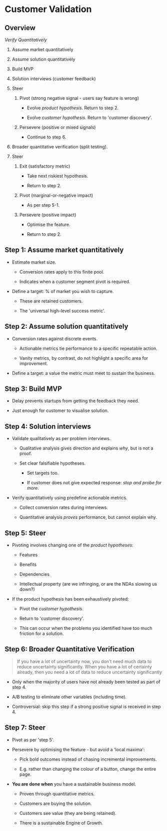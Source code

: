 # Customer Validation

## Overview

*Verify Quantitatively*

1.  Assume market quantitatively

2.  Assume solution quantitatively

3.  Build MVP

4.  Solution interviews (customer feedback)

5.  Steer

    1.  Pivot (strong negative signal - users say feature is wrong)

        -   Evolve *product hypothesis*. Return to step 2.

        -   Evolve *customer hypothesis*. Return to 'customer discovery'.

    2.  Persevere (positive or mixed signals)

        -   Continue to step 6.

6.  Broader quantitative verification (split testing).

7.  Steer

    1.  Exit (satisfactory metric)

        -   Take next riskiest hypothesis.

        -   Return to step 2.

    2.  Pivot (marginal-or-negative impact)

        -   As per step 5-1.

    3.  Persevere (positive impact)

        -   Optimise the feature.

        -   Return to step 2.

## Step 1: Assume market quantitatively

-   Estimate market size.

    -   Conversion rates apply to this finite pool.

    -   Indicates when a customer segment pivot is required.

-   Define a target: % of market you wish to capture.

    -   These are retained customers.   

    -   The 'universal high-level success metric'.  

## Step 2: Assume solution quantitatively

-   Conversion rates against discrete events.

    -   Actionable metrics tie performance to a specific repeatable action.

    -   Vanity metrics, by contrast, do not highlight a specific area for improvement.

-   Define a target: a value the metric must meet to sustain the business.

## Step 3: Build MVP

-   Delay prevents startups from getting the feedback they need. 

-   Just enough for customer to visualise solution.

## Step 4: Solution interviews

-   Validate qualitatively as per problem interviews.

    -   Qualitative analysis gives direction and explains *why*, but is not a proof.

    -   Set clear falsifiable hypotheses.

        -   Set targets too.

        -   If customer does not give expected response: *stop and probe for more*.

-   Verify quantitatively using predefine actionable metrics.

    -   Collect conversion rates during interviews.

    -   Quantitative analysis *proves* performance, but cannot explain why.

## Step 5: Steer

-   Pivoting involves changing one of the *product hypotheses*:

    -   Features

    -   Benefits

    -   Dependencies

    -   Intellectual property (are we infringing, or are the NDAs slowing us down?)

-   If the product hypothesis has been exhaustively pivoted:

    -   Pivot the *customer hypothesis*.

    -   Return to 'customer discovery'.

    -   This can occur when the problems you identified have too much friction for a solution.

## Step 6: Broader Quantitative Verification

>   If you have a lot of uncertainty now, you don't need much data to reduce uncertainty significantly. When you have a lot of certainty already, then you need a lot of data to reduce uncertainty significantly

-   Only when the majority of users have not already been tested as part of step 4.

-   A/B testing to eliminate other variables (including time).

-   Controversial: skip this step if a strong positive signal is received in step 4.

## Step 7: Steer

-   Pivot as per 'step 5'.

-   Persevere by optimising the feature - but avoid a 'local maxima':

    -   Pick bold outcomes instead of chasing incremental improvements.

    -   E.g. rather than changing the colour of a button, change the entire page.

-   **You are done when** you have a sustainable business model.

    -   Proven through quantitative metrics.

    -   Customers are buying the solution.

    -   Customers see value (they are being retained).

    -   There is a sustainable Engine of Growth.
